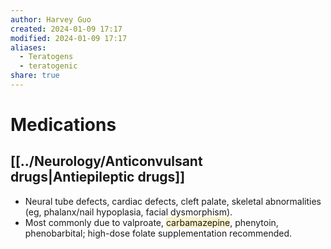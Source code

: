 ```yaml
---
author: Harvey Guo
created: 2024-01-09 17:17
modified: 2024-01-09 17:17
aliases:
  - Teratogens
  - teratogenic
share: true
---
```

# Medications
## [[../Neurology/Anticonvulsant drugs|Antiepileptic drugs]]
- Neural tube defects, cardiac defects, cleft palate, skeletal abnormalities (eg, phalanx/nail hypoplasia, facial dysmorphism). 
- Most commonly due to valproate, <span style="background:rgba(240, 200, 0, 0.2)">carbamazepine</span>, phenytoin, phenobarbital; high-dose folate supplementation recommended.
